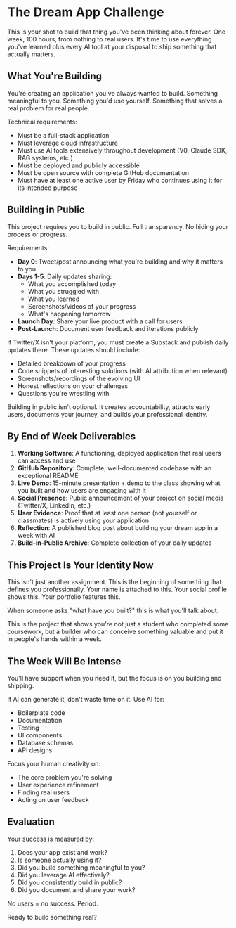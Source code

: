 # The Dream App Challenge

This is your shot to build that thing you've been thinking about forever. One week, 100 hours, from nothing to real users. It's time to use everything you've learned plus every AI tool at your disposal to ship something that actually matters.

## What You're Building

You're creating an application you've always wanted to build. Something meaningful to you. Something you'd use yourself. Something that solves a real problem for real people.

Technical requirements:
- Must be a full-stack application
- Must leverage cloud infrastructure 
- Must use AI tools extensively throughout development (V0, Claude SDK, RAG systems, etc.)
- Must be deployed and publicly accessible
- Must be open source with complete GitHub documentation
- Must have at least one active user by Friday who continues using it for its intended purpose

## Building in Public

This project requires you to build in public. Full transparency. No hiding your process or progress.

Requirements:
- **Day 0**: Tweet/post announcing what you're building and why it matters to you
- **Days 1-5**: Daily updates sharing:
  - What you accomplished today
  - What you struggled with
  - What you learned
  - Screenshots/videos of your progress
  - What's happening tomorrow
- **Launch Day**: Share your live product with a call for users
- **Post-Launch**: Document user feedback and iterations publicly

If Twitter/X isn't your platform, you must create a Substack and publish daily updates there. These updates should include:
- Detailed breakdown of your progress
- Code snippets of interesting solutions (with AI attribution when relevant)
- Screenshots/recordings of the evolving UI
- Honest reflections on your challenges
- Questions you're wrestling with

Building in public isn't optional. It creates accountability, attracts early users, documents your journey, and builds your professional identity.

## By End of Week Deliverables

1. **Working Software**: A functioning, deployed application that real users can access and use
2. **GitHub Repository**: Complete, well-documented codebase with an exceptional README
3. **Live Demo**: 15-minute presentation + demo to the class showing what you built and how users are engaging with it
4. **Social Presence**: Public announcement of your project on social media (Twitter/X, LinkedIn, etc.)
5. **User Evidence**: Proof that at least one person (not yourself or classmates) is actively using your application
6. **Reflection**: A published blog post about building your dream app in a week with AI
7. **Build-in-Public Archive**: Complete collection of your daily updates

## This Project Is Your Identity Now

This isn't just another assignment. This is the beginning of something that defines you professionally. Your name is attached to this. Your social profile shows this. Your portfolio features this. 

When someone asks "what have you built?" this is what you'll talk about.

This is the project that shows you're not just a student who completed some coursework, but a builder who can conceive something valuable and put it in people's hands within a week.

## The Week Will Be Intense

You'll have support when you need it, but the focus is on you building and shipping.

If AI can generate it, don't waste time on it. Use AI for:
- Boilerplate code
- Documentation
- Testing
- UI components
- Database schemas
- API designs

Focus your human creativity on:
- The core problem you're solving
- User experience refinement
- Finding real users
- Acting on user feedback

## Evaluation

Your success is measured by:
1. Does your app exist and work?
2. Is someone actually using it?
3. Did you build something meaningful to you?
4. Did you leverage AI effectively?
5. Did you consistently build in public?
6. Did you document and share your work?

No users = no success. Period.

Ready to build something real?

